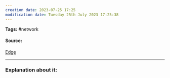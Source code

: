 ```yaml
---
creation date: 2023-07-25 17:25
modification date: Tuesday 25th July 2023 17:25:38
---
```


**Tags:** #network 

#### Source:
[Edge](https://www.cloudflare.com/learning/cdn/what-is-a-cdn/)

--------------------------------------

### Explanation about it:

